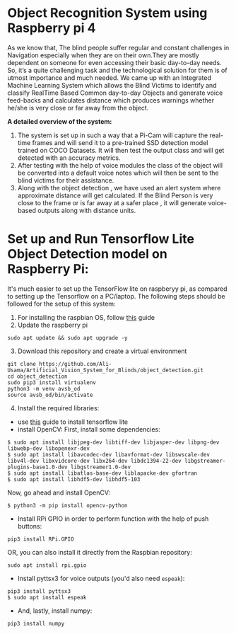 # Object Recognition System using Raspberry pi 4
As we know that, The blind people suffer regular and constant challenges in Navigation especially when they are on their own.They are mostly dependent on someone for even accessing their basic day-to-day needs. So, it’s a quite challenging task and the technological solution for them is of utmost importance and much needed. We came up with an Integrated Machine Learning System which allows the Blind Victims to identify and classify  RealTime Based Common day-to-day Objects and generate voice feed-backs and calculates distance which produces warnings whether he/she is very close or far away from the object. 

                          
__A detailed overview of the system:__
1. The system is set up in such a way that a Pi-Cam will capture the real-time frames and will send it to a pre-trained SSD detection model trained on COCO Datasets. It will then test the output class and will get detected with an accuracy metrics.						
2. After testing with the help of voice modules the class of the object will be converted into a default voice notes which will then be sent to the blind victims for their assistance.
3. Along with the object detection , we have used an alert system where approximate distance will get calculated. If the Blind Person is very close to the frame or is far away at a safer place , it will generate voice-based outputs along with distance units.	


# Set up and Run Tensorflow Lite Object Detection model on Raspberry Pi:
It's much easier to set up the TensorFlow lite on raspberyy pi, as compared to setting up the Tensorflow on a PC/laptop. The following steps should be followed for the setup of this system:

1. For installing the raspbian OS, follow [this](https://www.raspberrypi.org/documentation/computers/getting-started.html#installing-the-operating-system) guide 
2. Update the raspberry pi
```
sudo apt update && sudo apt upgrade -y
```
3. Download this repository and create a virtual environment
```
git clone https://github.com/Ali-Usama/Artificial_Vision_System_for_Blinds/object_detection.git 
cd object_detection
sudo pip3 install virtualenv
python3 -m venv avsb_od
source avsb_od/bin/activate
```
4. Install the required libraries:

* use [this](https://www.tensorflow.org/lite/guide/python) guide to install tensorflow lite
* install OpenCV:
First, install some dependencies:
```
$ sudo apt install libjpeg-dev libtiff-dev libjasper-dev libpng-dev libwebp-dev libopenexr-dev
$ sudo apt install libavcodec-dev libavformat-dev libswscale-dev libv4l-dev libxvidcore-dev libx264-dev libdc1394-22-dev libgstreamer-plugins-base1.0-dev libgstreamer1.0-dev
$ sudo apt install libatlas-base-dev liblapacke-dev gfortran
$ sudo apt install libhdf5-dev libhdf5-103
```
Now, go ahead and install OpenCV:
```
$ python3 -m pip install opencv-python
```
* Install RPi GPIO in order to perform function with the help of push buttons:
```
pip3 install RPi.GPIO
```
OR, you can also install it directly from the Raspbian repository:
```
sudo apt install rpi.gpio
```
*  Install pyttsx3 for voice outputs (you'd also need `espeak`):
```
pip3 install pyttsx3
$ sudo apt install espeak
```
* And, lastly, install numpy:
```
pip3 install numpy
```

